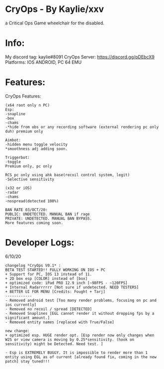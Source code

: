 # CryOps - By Kaylie/xxv
a Critical Ops Game wheelchair for the disabled.
# Info:
My discord tag: kaylie#8091 CryOps Server: https://discord.gg/pDEbcX9 Platforms: IOS ANDROID, PC 64 EMU
# Features:
CryOps Features:
~~~
(x64 root only n PC) 
Esp:
-snapline
-box
-chams
-*hide from obs or any recording software (external rendering pc only duh) premium only 

Aimbot:
-hidden menu toggle velocity
*smoothness adj adding soon. 

Triggerbot:
-toggle
Premium only, pc only

RCS pc only using ahk base(recoil control system, legit) 
-Selective sensitivity

(x32 or iOS) 
-radar
-chams
-nospread(detected 100%)

BAN RATE 03/OCT/20:
PUBLIC: UNDETECTED. MANUAL BAN if rage
PRIVATE: UNDETECTED. MANUAL BAN BYPASS. 
More features coming soon. 
~~~
# Developer Logs:
6/10/20
~~~
changelog *CryOps V0.1* :
BETA TEST STARTED!! FULLY WORKING ON IOS + PC
+ Support for PC, IOS 13 instead of 11.
+ 2D box esp [COLOR] instead of [box]
+ optimized code: iPad PRO 12.9 inch [~98FPS - ~120FPS]
+ Internal Radarrrrrr [Not sure if undetected. NEED TESTERS]
+ BETTER UI FOR MENU [Credits: Fought + Tarj]
------------
- Removed android test [Too many render problems, focusing on pc and ios currently]
- Removed no recoil / spread [DETECTED]
- Removed Snaplines [EGL cannot render it without dropping fps by a significant amount.]
- Removed entity names [replaced with True/False]
~~~
~~~
new change:
+ optimized esp. HUGE render opt. [Esp render now only changes when W2S or view camera is moving by 0.25*sensitivity. (hook on sensitivity) might be Detected. Need test. ]

- Esp is EXTREMELY BUGGY. It is impossible to render more than 1 entity using EGL as of current [already found fix, coming in the new patch] stay tuned!!! 
~~~
